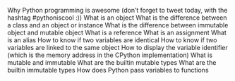 Why Python programming is awesome (don’t forget to tweet today, with the hashtag #pythoniscool :))
What is an object
What is the difference between a class and an object or instance
What is the difference between immutable object and mutable object
What is a reference
What is an assignment
What is an alias
How to know if two variables are identical
How to know if two variables are linked to the same object
How to display the variable identifier (which is the memory address in the CPython implementation)
What is mutable and immutable
What are the builtin mutable types
What are the builtin immutable types
How does Python pass variables to functions
